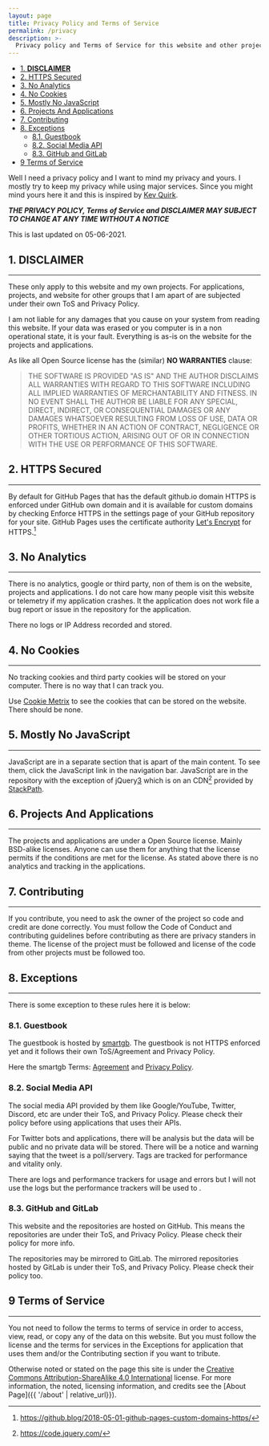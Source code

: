 ```yaml
---
layout: page
title: Privacy Policy and Terms of Service
permalink: /privacy
description: >-
  Privacy policy and Terms of Service for this website and other projects.
---
```


- [1. **DISCLAIMER**](#1-disclaimer)
- [2. HTTPS Secured](#2-https-secured)
- [3. No Analytics](#3-no-analytics)
- [4. No Cookies](#4-no-cookies)
- [5. Mostly No JavaScript](#5-mostly-no-javascript)
- [6. Projects And Applications](#6-projects-and-applications)
- [7. Contributing](#7-contributing)
- [8. Exceptions](#8-exceptions)
  - [8.1. Guestbook](#81-guestbook)
  - [8.2. Social Media API](#82-social-media-api)
  - [8.3. GitHub and GitLab](#83-github-and-gitlab)
- [9 Terms of Service](#9-terms-of-service)

Well I need a privacy policy and I want to mind my privacy and yours. I mostly
try to keep my privacy while using major services. Since you might mind yours
here it and this is inspired by [Kev Quirk](https://kevq.uk).

**_THE PRIVACY POLICY, Terms of Service and DISCLAIMER MAY SUBJECT
TO CHANGE AT ANY TIME WITHOUT A NOTICE_**

This is last updated on 05-06-2021.

## 1. **DISCLAIMER**

---

These only apply to this website and my own projects. For applications,
projects, and website for other groups that I am apart of are subjected under
their own ToS and Privacy Policy.

I am not liable for any damages that you cause on your system from reading this
website. If your data was erased or you computer is in a non operational state,
it is your fault. Everything is as-is on the website for the projects and
applications.

As like all Open Source license has the (similar) **NO WARRANTIES** clause:

> THE SOFTWARE IS PROVIDED "AS IS" AND THE AUTHOR DISCLAIMS ALL WARRANTIES WITH
    REGARD TO THIS SOFTWARE INCLUDING ALL IMPLIED WARRANTIES OF MERCHANTABILITY
    AND FITNESS. IN NO EVENT SHALL THE AUTHOR BE LIABLE FOR ANY SPECIAL, DIRECT,
    INDIRECT, OR CONSEQUENTIAL DAMAGES OR ANY DAMAGES WHATSOEVER RESULTING FROM
    LOSS OF USE, DATA OR PROFITS, WHETHER IN AN ACTION OF CONTRACT, NEGLIGENCE
    OR OTHER TORTIOUS ACTION, ARISING OUT OF OR IN CONNECTION WITH THE USE OR
    PERFORMANCE OF THIS SOFTWARE.

## 2. HTTPS Secured

---

By default for GitHub Pages that has the default github.io domain HTTPS is
enforced under GitHub own domain and it is available for custom domains by
checking Enforce HTTPS in the settings page of your GitHub repository for your
site.
GitHub Pages uses the certificate authority [Let's Encrypt][1] for HTTPS.[^1]

## 3. No Analytics

---

There is no analytics, google or third party, non of them is on the website,
projects and applications. I do not care how many people visit this website or
telemetry if my application crashes. It the application does not work file a bug
report or issue in the repository for the application.

There no logs or IP Address recorded and stored.

## 4. No Cookies

---

No tracking cookies and third party cookies will be stored on your computer.
There is no way that I can track you.

Use [Cookie Metrix][2] to see the cookies that can
be stored on the website. There should be none.

## 5. Mostly No JavaScript

---

JavaScript are in a separate section that is apart of the main content.
To see them, click the JavaScript link in the navigation bar.
JavaScript are in the repository with the exception of jQuery[3] which is on an
CDN[^2] provided by [StackPath][4].

## 6. Projects And Applications

---

The projects and applications are under a Open Source license. Mainly BSD-alike
licenses. Anyone can use them for anything that the license permits if the
conditions are met for the license. As stated above there is no analytics and
tracking in the applications.

## 7. Contributing

---

If you contribute, you need to ask the owner of the project so code and credit
are done correctly. You must follow the Code of Conduct and contributing guidelines
before contributing as there are privacy standers in theme. The license of the
project must be followed and license of the code from other projects must be
followed too.

## 8. Exceptions

---

There is some exception to these rules here it is below:

### 8.1. Guestbook

The guestbook is hosted by [smartgb][5]. The guestbook is not
HTTPS enforced yet and it follows their own ToS/Agreement and Privacy Policy.

Here the smartgb Terms:
[Agreement][6]
and
[Privacy Policy][7].

### 8.2. Social Media API

The social media API provided by them like Google/YouTube, Twitter, Discord, etc
are under their ToS, and Privacy Policy. Please check their policy before using
applications that uses their APIs.

For Twitter bots and applications, there will be analysis but the data will be
public and no private data will be stored. There will be a notice and warning
saying that the tweet is a poll/servery. Tags are tracked for performance and
vitality only.

There are logs and performance trackers for usage and errors
but I will not use the logs but the performance trackers will be used to .

### 8.3. GitHub and GitLab

This website and the repositories are hosted on GitHub. This means the
repositories are under their ToS, and Privacy Policy. Please check their policy
for more info.

The repositories may be mirrored to GitLab. The mirrored repositories hosted by
GitLab is under their ToS, and Privacy Policy. Please check their policy too.

## 9 Terms of Service

---

You not need to follow the terms to terms of service in order to access, view,
read, or copy any of the data on this website. But you must follow the license
and the terms for services in the Exceptions for application that uses them
and/or the Contributing section if you want to tribute.

Otherwise noted or stated on the page this site is under the
[Creative Commons Attribution-ShareAlike 4.0 International][8]
license. For more information, the noted, licensing information, and credits see
the [About Page]({{ '/about' | relative_url}}).

[^1]: https://github.blog/2018-05-01-github-pages-custom-domains-https/
[^2]: https://code.jquery.com/

[1]: https://letsencrypt.org/
[2]: https://www.cookiemetrix.com/
[3]: https://jquery.com/
[4]: https://www.stackpath.com/
[5]: https://smartgb.com/
[6]: https://smartgb.com/agreement.htm
[7]: https://www.smartgb.com/privacy.php
[8]: https://creativecommons.org/licenses/by-sa/4.0/
